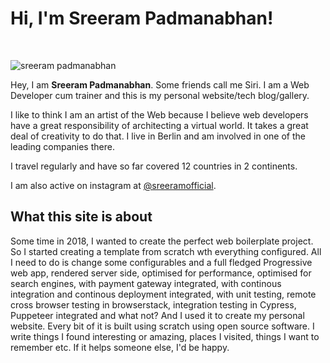 # Hi, I'm Sreeram Padmanabhan!

&nbsp;

<img src="/img/sreeram-collage.jpg" title="sreeram padmanabhan" class="left-float-img" />

Hey, I am **Sreeram Padmanabhan**. Some friends call me Siri. I am a Web Developer cum trainer and this is my personal website/tech blog/gallery.

I like to think I am an artist of the Web because I believe web developers have a great responsibility of architecting a virtual world. It takes a great deal of creativity to do that. I live in Berlin and am involved in one of the leading companies there.

I travel regularly and have so far covered 12 countries in 2 continents.

I am also active on instagram at [@sreeramofficial](https://instagram.com/sreeramofficial).

## What this site is about

Some time in 2018, I wanted to create the perfect web boilerplate project. So I started creating a template from scratch wth everything configured. All I need to do is change some configurables and a full fledged Progressive web app, rendered server side, optimised for performance, optimised for search engines, with payment gateway integrated, with continous integration and continous deployment integrated, with unit testing, remote cross browser testing in browserstack, integration testing in Cypress, Puppeteer integrated and what not? And I used it to create my personal website. Every bit of it is built using scratch using open source software. I write things I found interesting or amazing, places I visited, things I want to remember etc. If it helps someone else, I'd be happy.